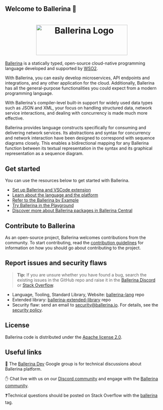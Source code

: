## Welcome to Ballerina 👋

<h1 align="center">
  <center><img height="100" width="300" src="https://ballerina.io/images/logo/ballerina-logo-grey.svg" alt="Ballerina Logo"/></center>
</h1>


[Ballerina](https://ballerina.io/) is a statically typed, open-source cloud-native programming language developed and supported by [WSO2](https://wso2.com/).

With Ballerina, you can easily develop microservices, API endpoints and integrations,
and any other application for the cloud. Additionally, Ballerina has all the general-purpose
functionalities you could expect from a modern programming language.

With Ballerina's compiler-level built-in support for widely used data types such as JSON and XML, your focus on handling structured data, network service interactions, and dealing with concurrency is made much more effective. 

Ballerina provides language constructs specifically for consuming and delivering network services. Its abstractions and syntax for concurrency and network interaction have been designed to correspond with sequence diagrams closely. This enables a bidirectional mapping for any Ballerina function between its textual representation in the syntax and its graphical representation as a sequence diagram.

## Get started

You can use the resources below to get started with Ballerina. 

* [Set up Ballerina and VSCode extension](https://ballerina.io/learn/install-ballerina/set-up-ballerina/)
* [Learn about the language and the platform](https://ballerina.io/learn/)
* [Refer to the Ballerina by Example](https://ballerina.io/learn/by-example/) 
* [Try Ballerina in the Playground](https://play.ballerina.io/)
* [Discover more about Ballerina packages in Ballerina Central](https://central.ballerina.io/)

## Contribute to Ballerina

As an open-source project, Ballerina welcomes contributions from the community. To start contributing, read the [contribution guidelines](https://github.com/ballerina-platform/ballerina-lang/blob/master/CONTRIBUTING.md) for information on how you should go about contributing to the project.


## Report issues and security flaws

>**Tip:** If you are unsure whether you have found a bug, search the existing issues in the GitHub repo and raise it in the [Ballerina Discord](https://discord.gg/ballerinalang) or [Stack Overflow](https://stackoverflow.com/questions/tagged/ballerina).

  - Language, Tooling, Standard Library, Website: <a href="https://github.com/ballerina-platform/ballerina-lang/issues">ballerina-lang</a> repo
  - Extended library: <a href="https://github.com/ballerina-platform/ballerina-extended-library/issues">ballerina-extended-library</a> repo
  - Security flaw: send an email to security@ballerina.io. For details, see the <a href="https://ballerina.io/security-policy/">security policy</a>.

## License

Ballerina code is distributed under the [Apache license 2.0](https://github.com/ballerina-platform/ballerina-lang/blob/master/LICENSE).

## Useful links

📧 The [Ballerina Dev](https://groups.google.com/g/ballerina-dev) Google group is for technical discussions about Ballerina platform.

✋ Chat live with us on our [Discord community](https://discord.gg/ballerinalang) and engage with the [Ballerina community](https://ballerina.io/community/).

❓Technical questions should be posted on Stack Overflow with the [ballerina](https://stackoverflow.com/questions/tagged/ballerina) tag.

